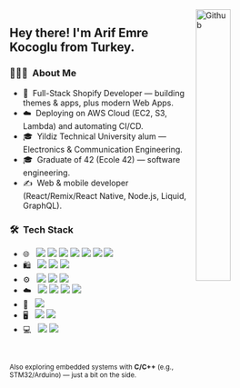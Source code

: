 <img width="35%" align="right" alt="Github" src="https://user-images.githubusercontent.com/48678280/88862734-4903af80-d201-11ea-968b-9c939d88a37c.gif" />

<h2> Hey there! I'm Arif Emre Kocoglu from Turkey.</h2>

<h3> 👨🏻‍💻 &nbsp;About Me </h3>

- 🔧 &nbsp;Full-Stack Shopify Developer — building themes & apps, plus modern Web Apps.
- ☁️ &nbsp;Deploying on AWS Cloud (EC2, S3, Lambda) and automating CI/CD.
- 🎓 &nbsp;Yildiz Technical University alum — Electronics & Communication Engineering.
- 🎓 &nbsp;Graduate of 42 (Ecole 42) — software engineering.
- ✍️ &nbsp;Web & mobile developer (React/Remix/React Native, Node.js, Liquid, GraphQL).

<h3> 🛠 &nbsp;Tech Stack</h3>


- 🌐 &nbsp;
  <img src="https://img.shields.io/badge/-HTML5-333333?style=flat&logo=HTML5" />
  <img src="https://img.shields.io/badge/-CSS-333333?style=flat&logo=CSS3&logoColor=1572B6" />
  <img src="https://img.shields.io/badge/-JavaScript-333333?style=flat&logo=javascript" />
  <img src="https://img.shields.io/badge/-React-333333?style=flat&logo=react" />
  <img src="https://img.shields.io/badge/-Remix-333333?style=flat&logo=remix" />
  <img src="https://img.shields.io/badge/-React%20Native-333333?style=flat&logo=react" />
  <img src="https://img.shields.io/badge/-Bootstrap-333333?style=flat&logo=bootstrap&logoColor=563D7C" />
- 🛍️ &nbsp;
  <img src="https://img.shields.io/badge/-Shopify-333333?style=flat&logo=shopify&logoColor=7AB55C" />
  <img src="https://img.shields.io/badge/-Liquid-333333?style=flat" />
  <img src="https://img.shields.io/badge/-GraphQL-333333?style=flat&logo=graphql" />
- ⚙️ &nbsp;
  <img src="https://img.shields.io/badge/-Node.js-333333?style=flat&logo=node.js" />
  <img src="https://img.shields.io/badge/-Git-333333?style=flat&logo=git" />
  <img src="https://img.shields.io/badge/-GitHub-333333?style=flat&logo=github" />
- ☁️ &nbsp;
  <img src="https://img.shields.io/badge/-AWS-333333?style=flat&logo=amazon-aws&logoColor=FF9900" />
  <img src="https://img.shields.io/badge/-Lambda-333333?style=flat&logo=aws-lambda&logoColor=FF9900" />
  <img src="https://img.shields.io/badge/-S3-333333?style=flat&logo=amazon-s3" />
  <img src="https://img.shields.io/badge/-EC2-333333?style=flat&logo=amazon-aws&logoColor=FF9900" />
- 🔧 &nbsp;
  <img src="https://img.shields.io/badge/-Visual%20Studio%20Code-333333?style=flat&logo=visual-studio-code&logoColor=007ACC" />
- 🖥 &nbsp;
  <img src="https://img.shields.io/badge/-Photoshop-333333?style=flat&logo=adobe-photoshop" />
  <img src="https://img.shields.io/badge/-InDesign-333333?style=flat&logo=adobe-indesign" />
- 💻 &nbsp;
  <img src="https://img.shields.io/badge/-C-333333?style=flat&logo=C&logoColor=00599C" />
  <img src="https://img.shields.io/badge/-C++-333333?style=flat&logo=C%2B%2B&logoColor=00599C" />

<br/>

<sub>Also exploring embedded systems with <b>C/C++</b> (e.g., STM32/Arduino) — just a bit on the side.</sub>
